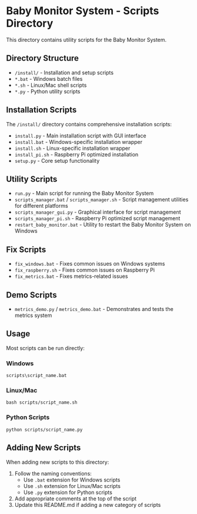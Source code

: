# Baby Monitor System - Scripts Directory

This directory contains utility scripts for the Baby Monitor System.

## Directory Structure

- `/install/` - Installation and setup scripts
- `*.bat` - Windows batch files
- `*.sh` - Linux/Mac shell scripts
- `*.py` - Python utility scripts

## Installation Scripts

The `/install/` directory contains comprehensive installation scripts:

- `install.py` - Main installation script with GUI interface
- `install.bat` - Windows-specific installation wrapper
- `install.sh` - Linux-specific installation wrapper
- `install_pi.sh` - Raspberry Pi optimized installation
- `setup.py` - Core setup functionality

## Utility Scripts

- `run.py` - Main script for running the Baby Monitor System
- `scripts_manager.bat` / `scripts_manager.sh` - Script management utilities for different platforms
- `scripts_manager_gui.py` - Graphical interface for script management
- `scripts_manager_pi.sh` - Raspberry Pi optimized script management
- `restart_baby_monitor.bat` - Utility to restart the Baby Monitor System on Windows

## Fix Scripts

- `fix_windows.bat` - Fixes common issues on Windows systems
- `fix_raspberry.sh` - Fixes common issues on Raspberry Pi
- `fix_metrics.bat` - Fixes metrics-related issues

## Demo Scripts

- `metrics_demo.py` / `metrics_demo.bat` - Demonstrates and tests the metrics system

## Usage

Most scripts can be run directly:

### Windows
```
scripts\script_name.bat
```

### Linux/Mac
```
bash scripts/script_name.sh
```

### Python Scripts
```
python scripts/script_name.py
```

## Adding New Scripts

When adding new scripts to this directory:

1. Follow the naming conventions:
   - Use `.bat` extension for Windows scripts
   - Use `.sh` extension for Linux/Mac scripts
   - Use `.py` extension for Python scripts
2. Add appropriate comments at the top of the script
3. Update this README.md if adding a new category of scripts 